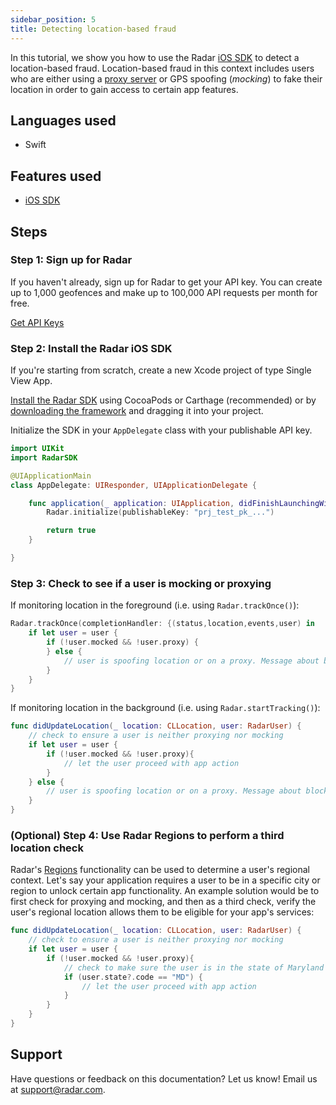 ```yaml
---
sidebar_position: 5
title: Detecting location-based fraud
---
```


In this tutorial, we show you how to use the Radar [iOS SDK](/sdk) to detect a location-based fraud. Location-based fraud in this context includes users who are either using a [proxy server](https://en.wikipedia.org/wiki/Proxy_server) or GPS spoofing (*mocking*) to fake their location in order to gain access to certain app features.

## Languages used

- Swift

## Features used

- [iOS SDK](/sdk/ios)

## Steps

### Step 1: Sign up for Radar

If you haven't already, sign up for Radar to get your API key. You can create up to 1,000 geofences and make up to 100,000 API requests per month for free.

<a className="btn btn-large btn-primary" href="https://radar.com/signup">Get API Keys</a>

### Step 2: Install the Radar iOS SDK

If you're starting from scratch, create a new Xcode project of type Single View App.

[Install the Radar SDK](/sdk) using CocoaPods or Carthage (recommended) or by [downloading the framework](https://github.com/radarlabs/radar-sdk-ios/releases) and dragging it into your project.

Initialize the SDK in your `AppDelegate` class with your publishable API key.

```swift
import UIKit
import RadarSDK

@UIApplicationMain
class AppDelegate: UIResponder, UIApplicationDelegate {

    func application(_ application: UIApplication, didFinishLaunchingWithOptions launchOptions: [UIApplication.LaunchOptionsKey: Any]?) -> Bool {
        Radar.initialize(publishableKey: "prj_test_pk_...")

        return true
    }

}
```

### Step 3: Check to see if a user is mocking or proxying

If monitoring location in the foreground (i.e. using `Radar.trackOnce()`):

```swift
Radar.trackOnce(completionHandler: {(status,location,events,user) in
    if let user = user {
        if (!user.mocked && !user.proxy) {
        } else {
            // user is spoofing location or on a proxy. Message about block.
        }
    }   
}
```

If monitoring location in the background (i.e. using `Radar.startTracking()`): 

```swift
func didUpdateLocation(_ location: CLLocation, user: RadarUser) {
    // check to ensure a user is neither proxying nor mocking
    if let user = user {
        if (!user.mocked && !user.proxy){
            // let the user proceed with app action
        }
    } else {
        // user is spoofing location or on a proxy. Message about block.
    }
}
```

### (Optional) Step 4: Use Radar Regions to perform a third location check

 Radar's [Regions](/regions) functionality can be used to determine a user's regional context. Let's say your application requires a user to be in a specific city or region to unlock certain app functionality. An example solution would be to first check for proxying and mocking, and then as a third check, verify the user's regional location allows them to be eligible for your app's services:

```swift
func didUpdateLocation(_ location: CLLocation, user: RadarUser) {
    // check to ensure a user is neither proxying nor mocking
    if let user = user {
        if (!user.mocked && !user.proxy){
            // check to make sure the user is in the state of Maryland
            if (user.state?.code == "MD") {
                // let the user proceed with app action
            }
        }
    }
}
```

## Support

Have questions or feedback on this documentation? Let us know! Email us at [support@radar.com](mailto:support@radar.com).

